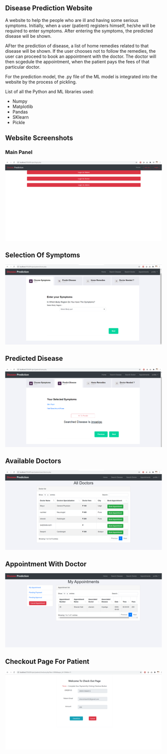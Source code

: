## Disease Prediction Website

A website to help the people who are ill and having some serious symptoms. Initially, when a user (patient) registers himself, he/she will be required to enter symptoms. After entering the symptoms, the predicted disease will be shown.

AFter the prediction of disease, a list of home remedies related to that disease will be shown. If the user chooses not to follow the remedies, the user can proceed to book an appointment with the doctor. The doctor will then scgedule the appointment, when the patient pays the fees of that particular doctor.

For the prediction model, the .py file of the ML model is integrated into the website by the process of pickling.

List of all the Python and ML libraries used:
* Numpy
* Matplotlib
* Pandas
* SKlearn
* Pickle

## Website Screenshots

### Main Panel

![Alt Text](https://github.com/sherwin2000/DIsease-Prediction-Website/blob/main/Screenshots/Main%20Panel.png)

## Selection Of Symptoms
![Alt Text](https://github.com/sherwin2000/DIsease-Prediction-Website/blob/main/Screenshots/Symptoms%20Selection.png)

## Predicted Disease
![Alt Text](https://github.com/sherwin2000/DIsease-Prediction-Website/blob/main/Screenshots/Disease%20Output.png)

## Available Doctors
![Alt Text](https://github.com/sherwin2000/DIsease-Prediction-Website/blob/main/Screenshots/List%20Of%20Doctors.png)

## Appointment With Doctor
![Alt Text](https://github.com/sherwin2000/DIsease-Prediction-Website/blob/main/Screenshots/Appointments%20With%20Doctor.png)

## Checkout Page For Patient
![Alt Text](https://github.com/sherwin2000/DIsease-Prediction-Website/blob/main/Screenshots/Checkout%20Page%20For%20Patient.png)